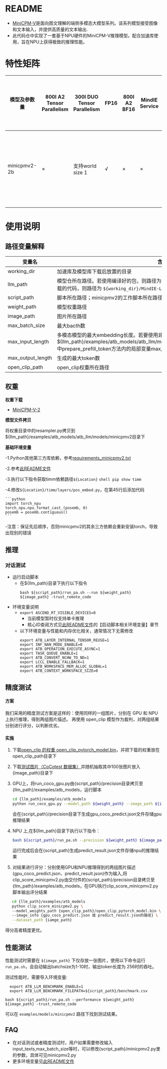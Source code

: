 # README

- [MiniCPM-V](https://github.com/OpenBMB/MiniCPM-V)是面向图文理解的端侧多模态大模型系列。该系列模型接受图像和文本输入，并提供高质量的文本输出.
- 此代码仓中实现了一套基于NPU硬件的MiniCPM-V推理模型。配合加速库使用，旨在NPU上获得极致的推理性能。

# 特性矩阵
| 模型及参数量      | 800I A2 Tensor Parallelism | 300I DUO Tensor Parallelism | FP16 | 800I A2 BF16 | MindIE Service |纯模型支持模态  | 服务化支持模态 |
|-------------|--------------------------| --------------------------- | ---- |------------|-----------------|---------|------------|
| minicpmv2-2b| ×                        | 支持world size 1             | √    | ×          | ×               | 文本、图片 | 当前模型不支持服务化 |

# 使用说明

## 路径变量解释

| 变量名               | 含义                                                                                                                                                             |
|-------------------|----------------------------------------------------------------------------------------------------------------------------------------------------------------|
| working_dir       | 加速库及模型库下载后放置的目录                                                                                                                                                |
| llm_path          | 模型仓所在路径。若使用编译好的包，则路径为 `${working_dir}/MindIE-LLM/`；若使用gitee下载的代码，则路径为 `${working_dir}/MindIE-LLM/examples/atb_models`                                          |
| script_path       | 脚本所在路径；minicpmv2的工作脚本所在路径为 `${llm_path}/examples/models/minicpmv2`                                                                                               |
| weight_path       | 模型权重路径                                                                                                                                                         |
| image_path        | 图片所在路径                                                                                                                                                         |
| max_batch_size    | 最大bacth数                                                                                                                                                       |
| max_input_length  | 多模态模型的最大embedding长度。若要使用非默认值，请同步修改${llm_path}/examples/atb_models/atb_llm/models/minicpmv2/flash_causal_minicpmv2.py中prepare_prefill_token方法内的局部变量max_inp_length |
| max_output_length | 生成的最大token数                                                                                                                                                    |
| open_clip_path    | open_clip权重所在路径                                                                                                                                                |


## 权重

**权重下载**

- [MiniCPM-V-2](https://huggingface.co/openbmb/MiniCPM-V-2/tree/main)

**模型文件拷贝**

将权重目录中的resampler.py拷贝到${llm_path}/examples/atb_models/atb_llm/models/minicpmv2目录下

**基础环境变量**

-1.Python其他第三方库依赖，参考[requirements_minicpmv2.txt](../../../requirements/models/requirements_minicpmv2.txt)

-2.参考[此README文件](../../../README.md)

-3.执行以下指令获取timm依赖路径`${Location}`
    ```shell
    pip show timm
    ```
    
-4.修改`${Location}/timm/layers/pos_embed.py`，在第45行后添加代码

    ```python
    import torch_npu
    torch_npu.npu_format_cast_(posemb, 0)
    posemb = posemb.contiguous()
    ```
    
-注意：保证先后顺序，否则minicpmv2的其余三方依赖会重新安装torch，导致出现别的错误


## 推理

### 对话测试

- 运行启动脚本
  - 在\${llm_path}目录下执行以下指令
    ```shell
    bash ${script_path}/run_pa.sh --run ${weight_path} ${image_path} -trust_remote_code
    ```
- 环境变量说明
  - `export ASCEND_RT_VISIBLE_DEVICES=0`
    - 当前模型暂时仅支持单卡推理
    - 核心ID查阅方式见[此README文件](../../README.md)的【启动脚本相关环境变量】章节
  - 以下环境变量与性能和内存优化相关，通常情况下无需修改
    ```shell
    export ATB_LAYER_INTERNAL_TENSOR_REUSE=1
    export INF_NAN_MODE_ENABLE=0
    export ATB_OPERATION_EXECUTE_ASYNC=1
    export TASK_QUEUE_ENABLE=1
    export ATB_CONVERT_NCHW_TO_ND=1
    export LCCL_ENABLE_FALLBACK=1
    export ATB_WORKSPACE_MEM_ALLOC_GLOBAL=1
    export ATB_CONTEXT_WORKSPACE_SIZE=0
    ```

## 精度测试

#### 方案

我们采用的精度测试方案是这样的：使用同样的一组图片，分别在 GPU 和 NPU 上执行推理，得到两组图片描述。 再使用 open_clip 模型作为裁判，对两组结果分别进行评分，以判断优劣。

#### 实施

1. 下载[open_clip 的权重 open_clip_pytorch_model.bin](https://huggingface.co/laion/CLIP-ViT-H-14-laion2B-s32B-b79K/tree/main)，并把下载的权重放在open_clip_path目录下
   
2. 下载[测试图片（CoCotest 数据集）](https://cocodataset.org/#download)并随机抽取其中100张图片放入{image_path}目录下
   

3. GPU上，将run_coco_gpu.py由{script_path}/precision目录拷贝至{llm_path}/examples/atb_models，运行脚本
   ```bash
   cd {llm_path}/examples/atb_models
   python run_coco_gpu.py --model_path ${weight_path} --image_path ${image_path} --trust_remote_code
   ```
   会在{script_path}/precision目录下生成gpu_coco_predict.json文件存储gpu推理结果

4. NPU 上,在\${llm_path}目录下执行以下指令：
   ```bash
   bash ${script_path}/run_pa.sh --precision ${weight_path} ${image_path} -trust_remote_code
   ```
   运行完成后会在{script_path}生成predict_result.json文件存储npu的推理结果

5. 对结果进行评分：分别使用GPU和NPU推理得到的两组图片描述(gpu_coco_predict.json、predict_result.json)作为输入,将clip_score_minicpmv2.py由交付件的{script_path}/precision目录拷贝至{llm_path}/examples/atb_models，在GPU执行clip_score_minicpmv2.py 脚本输出评分结果
```bash
   cd {llm_path}/examples/atb_models
   python clip_score_minicpmv2.py \ 
   --model_weights_path {open_clip_path}/open_clip_pytorch_model.bin \ 
   --image_info {gpu_coco_predict.json 或 predict_result.json的路径} \
   --dataset_path {iamge_path}
```

   得分高者精度更优。

## 性能测试

性能测试时需要在 `${image_path}` 下仅存放一张图片，使用以下命令运行 `run_pa.sh`，会自动输出batchsize为1-10时，输出token长度为 256时的吞吐。

测试性能时，需要导入环境变量:
```shell
  export ATB_LLM_BENCHMARK_ENABLE=1
  export ATB_LLM_BENCHMARK_FILEPATH=${script_path}/benchmark.csv
```
```shell
bash ${script_path}/run_pa.sh --performance ${weight_path} ${image_path} -trust_remote_code
```

可以在 `examples/models/minicpmv2` 路径下找到测试结果。

## FAQ
- 在对话测试或者精度测试时，用户如果需要修改输入input_texts,max_batch_size等时，可以修改{script_path}/minicpmv2.py里的参数，具体可见minicpmv2.py
- 更多环境变量见[此README文件](../../README.md)